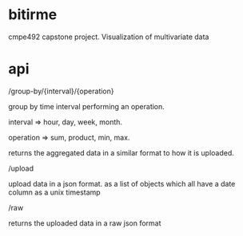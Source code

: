 # bitirme

cmpe492 capstone project. Visualization of multivariate data

# api 

/group-by/{interval}/{operation}

group by time interval performing an operation.

interval => hour, day, week, month. 

operation => sum, product, min, max.

returns the aggregated data in a similar format to how it is uploaded.

/upload

upload data in a json format. as a list of objects which all have a date column as a unix timestamp

/raw

returns the uploaded data in a raw json format
